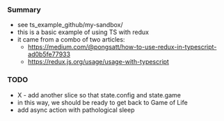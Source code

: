### Summary

- see ts_example_github/my-sandbox/
- this is a basic example of using TS with redux
- it came from a combo of two articles:
    - https://medium.com/@pongsatt/how-to-use-redux-in-typescript-ad0b5fe77933
    - https://redux.js.org/usage/usage-with-typescript

### TODO

- X - add another slice so that state.config and state.game
- in this way, we should be ready to get back to Game of Life
- add async action with pathological sleep
